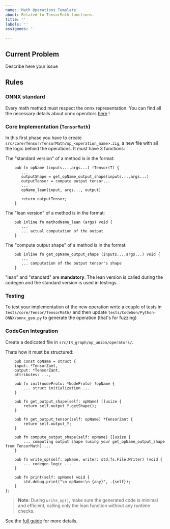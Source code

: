 ```yaml
---
name: 'Math Operations Template'
about: Related to TensorMath functions.
title: ''
labels: ''
assignees: ''

---
```


## Current Problem
Describe here your issue

## Rules
### ONNX standard
Every math method must respect the onnx representation.
You can find all the necessary details about onnx operators [here](https://onnx.ai/onnx/operators/index.html) !  

### Core Implementation (`TensorMath`)
In this first phase you have to create `src/core/Tensor/TensorMath/op_<operation_name>.zig`, a new file with all the logic behind the operations.
It must have 3 functions:

The "standard version" of a method is in the format:

```  
    pub fn opName (inputs...,args...) !Tensor(T) {
       ...
       outputShape = get_opName_output_shape(inputs...,args...)
       outputTensor = compute output tensor...
       ...
       opName_lean(input, args..., output)

       return outputTensor;
    }
```

The "lean version" of a method is in the format:

```  
    pub inline fn methodName_lean (args) void {
       ...
       ... actual computation of the output
    }
```

The "compute output shape" of a method is in the format:

```  
    pub inline fn get_opName_output_shape (inputs...,args...) void {
       ...
       ... computation of the output tensor's shape
    }
```
"lean" and "standard" are **mandatory**.
The lean version is called during the codegen and the standard version is used in testings.

### Testing 
To test your implementation of the new operation write a couple of tests in `tests/core/Tensor/TensorMath/` and then update `tests/CodeGen/Python-ONNX/onnx_gen.py` to generate the operation (that's for fuzzing)

### CodeGen Integration 
Create a dedicated file in `src/IR_graph/op_union/operators/`.

Thats how it must be structured: 
```  
    pub const opName = struct {
    input: *TensorZant,
    output: *TensorZant,
    attributes: ...,

    pub fn init(nodeProto: *NodeProto) !opName {
        ... struct initialization ...
    }

    pub fn get_output_shape(self: opName) []usize {
        return self.output_Y.getShape();
    }

    pub fn get_output_tensor(self: opName) *TensorZant {
        return self.output_Y;
    }

    pub fn compute_output_shape(self: opName) []usize {
        ... computing output shape (using your get_opName_output_shape from TensorMath) ...
    }

    pub fn write_op(self: opName, writer: std.fs.File.Writer) !void {
        ... codegen logic ...
    }

    pub fn print(self: opName) void {
        std.debug.print("\n opName:\n {any}", .{self});
    }
};
```


> **Note**: During `write_op()`, make sure the generated code is minimal and efficient, calling only the lean function without any runtime checks.

See the [full guide][guide] for more details.

[guide]: ../../../Z-Ant/src/IR_graph/HOW_TO_ADD_MATHEMATICAL_OPERATIONS.md